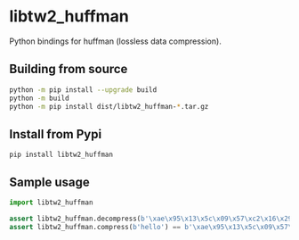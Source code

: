 # libtw2_huffman

Python bindings for huffman (lossless data compression).

## Building from source

```bash
python -m pip install --upgrade build
python -m build
python -m pip install dist/libtw2_huffman-*.tar.gz
```

## Install from Pypi

```
pip install libtw2_huffman
```

## Sample usage

```python
import libtw2_huffman

assert libtw2_huffman.decompress(b'\xae\x95\x13\x5c\x09\x57\xc2\x16\x29\x6e\x00') == b'hello'
assert libtw2_huffman.compress(b'hello') == b'\xae\x95\x13\x5c\x09\x57\xc2\x16\x29\x6e\x00'
```

